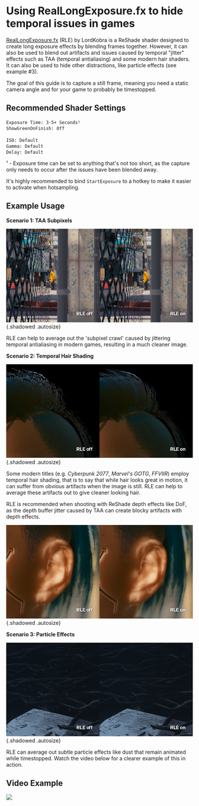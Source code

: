 # Using RealLongExposure.fx to hide temporal issues in games

[RealLongExposure.fx](https://github.com/LordKobra/CobraFX/blob/master/Shaders/RealLongExposure.fx) (RLE) by LordKobra is a ReShade shader designed to create long exposure effects by blending frames together. However, it can also be used to blend out artifacts and issues caused by temporal "jitter" effects such as TAA (temporal antialiasing) and some modern hair shaders. It can also be used to hide other distractions, like particle effects (see example #3).

The goal of this guide is to capture a still frame, meaning you need a static camera angle and for your game to probably be timestopped. 

## Recommended Shader Settings
```
Exposure Time: 3-5+ Seconds¹
ShowGreenOnFinish: Off

ISO: Default
Gamma: Default
Delay: Default
```

¹ - Exposure time can be set to anything that's not too short, as the capture only needs to occur after the issues have been blended away.

It's highly recommended to bind `StartExposure` to a hotkey to make it easier to activate when hotsampling. 

## Example Usage

**Scenario 1: TAA Subpixels**  

![eg1](../Images/RealLongExposure/eg1-taa.png){.shadowed .autosize}

RLE can help to average out the 'subpixel crawl' caused by jittering temporal antialiasing in modern games, resulting in a much cleaner image. 

**Scenario 2: Temporal Hair Shading**  

![eg2](../Images/RealLongExposure/eg2-hair.png){.shadowed .autosize}

Some modern titles (e.g. *Cyberpunk 2077*, *Marvel's GOTG*, *FFVIIR*) employ temporal hair shading, that is to say that while hair looks great in motion, it can suffer from obvious artifacts when the image is still. RLE can help to average these artifacts out to give cleaner looking hair. 

RLE is recommended when shooting with ReShade depth effects like DoF, as the depth buffer jitter caused by TAA can create blocky artifacts with depth effects.

![eg4](../Images/RealLongExposure/eg4-hair2.png){.shadowed .autosize}

**Scenario 3: Particle Effects**  

![eg3](../Images/RealLongExposure/eg3-particles.png){.shadowed .autosize}

RLE can average out subtle particle effects like dust that remain animated while timestopped. Watch the video below for a clearer example of this in action.

## Video Example  
<p align="left">
<a href="https://www.youtube.com/watch?v=np7rKbDEphs" target="_blank">
  <img src="https://i.ytimg.com/vi_webp/np7rKbDEphs/maxresdefault.webp" width="800">
</a>
</p>